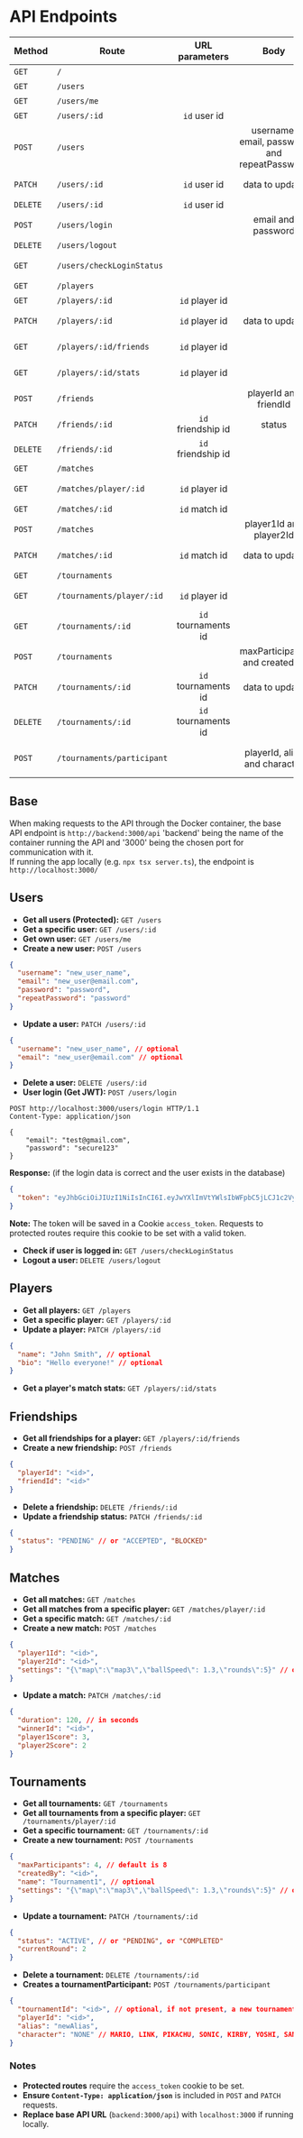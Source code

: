 # API Endpoints

| Method   | Route                      |   URL parameters    |                     Body                     | Description                                |
| -------- | -------------------------- | :-----------------: | :------------------------------------------: | ------------------------------------------ |
| `GET`    | `/`                        |                     |                                              | Base route for test                        |
| `GET`    | `/users`                   |                     |                                              | Get all users                              |
| `GET`    | `/users/me`                |                     |                                              | Get own user                               |
| `GET`    | `/users/:id`               |    `id` user id     |                                              | Get a specific user                        |
| `POST`   | `/users`                   |                     | username, email, password and repeatPassword | Create a new user                          |
| `PATCH`  | `/users/:id`               |    `id` user id     |                data to update                | Update data on a specific user             |
| `DELETE` | `/users/:id`               |    `id` user id     |                                              | Delete a user                              |
| `POST`   | `/users/login`             |                     |              email and password              | Get JWT (if user is valid)                 |
| `DELETE` | `/users/logout`            |                     |                                              | Logout user                                |
| `GET`    | `/users/checkLoginStatus`  |                     |                                              | Check if user is logged in                 |
| `GET`    | `/players`                 |                     |                                              | Get all players                            |
| `GET`    | `/players/:id`             |   `id` player id    |                                              | Get a specific player                      |
| `PATCH`  | `/players/:id`             |   `id` player id    |                data to update                | Update data on a specific player           |
| `GET`    | `/players/:id/friends`     |   `id` player id    |                                              | Get all friends of that player             |
| `GET`    | `/players/:id/stats`       |   `id` player id    |                                              | Get match stats of that player             |
| `POST`   | `/friends`                 |                     |            playerId and friendId             | Create a friendship between two players    |
| `PATCH`  | `/friends/:id`             | `id` friendship id  |                    status                    | Update friendship status                   |
| `DELETE` | `/friends/:id`             | `id` friendship id  |                                              | Delete a friendship                        |
| `GET`    | `/matches`                 |                     |                                              | Get all matches                            |
| `GET`    | `/matches/player/:id`      |   `id` player id    |                                              | Get all matches from a specific player     |
| `GET`    | `/matches/:id`             |    `id` match id    |                                              | Get a specific match                       |
| `POST`   | `/matches`                 |                     |           player1Id and player2Id            | Create a match                             |
| `PATCH`  | `/matches/:id`             |    `id` match id    |                data to update                | Update data on a specific match            |
| `GET`    | `/tournaments`             |                     |                                              | Get all tournaments                        |
| `GET`    | `/tournaments/player/:id`  |   `id` player id    |                                              | Get all tournaments from a specific player |
| `GET`    | `/tournaments/:id`         | `id` tournaments id |                                              | Get a specific tournament                  |
| `POST`   | `/tournaments`             |                     |        maxParticipants and createdBy         | Create a tournament                        |
| `PATCH`  | `/tournaments/:id`         | `id` tournaments id |                data to update                | Update data on a specific tournament       |
| `DELETE` | `/tournaments/:id`         | `id` tournaments id |                                              | Delete a tournament                        |
| `POST`   | `/tournaments/participant` |                     |        playerId, alias and character         | Create a tournamentParticipant entry       |

## Base

When making requests to the API through the Docker container, the base API endpoint is
`http://backend:3000/api` 'backend' being the name of the container running the API and '3000' being the chosen port for communication with it.  
If running the app locally (e.g. `npx tsx server.ts`), the endpoint is `http://localhost:3000/`

## Users

- **Get all users (Protected):** `GET /users`
- **Get a specific user:** `GET /users/:id`
- **Get own user:** `GET /users/me`
- **Create a new user:** `POST /users`

```json
{
  "username": "new_user_name",
  "email": "new_user@email.com",
  "password": "password",
  "repeatPassword": "password"
}
```

- **Update a user:** `PATCH /users/:id`

```json
{
  "username": "new_user_name", // optional
  "email": "new_user@email.com" // optional
}
```

- **Delete a user:** `DELETE /users/:id`
- **User login (Get JWT):** `POST /users/login`

```http
POST http://localhost:3000/users/login HTTP/1.1
Content-Type: application/json

{
	"email": "test@gmail.com",
	"password": "secure123"
}

```

**Response:** (if the login data is correct and the user exists in the database)

```json
{
  "token": "eyJhbGciOiJIUzI1NiIsInCI6I.eyJwYXlImVtYWlsIbWFpbC5jLCJ1c2VyTmFtZSiaWF0.JwQiR3SOzVbsc7QmR-oM_GaNIB6kXhC"
}
```

**Note:** The token will be saved in a Cookie `access_token`. Requests to protected routes require this cookie to be set with a valid token.

- **Check if user is logged in:** `GET /users/checkLoginStatus`
- **Logout a user:** `DELETE /users/logout`

## Players

- **Get all players:** `GET /players`
- **Get a specific player:** `GET /players/:id`
- **Update a player:** `PATCH /players/:id`

```json
{
  "name": "John Smith", // optional
  "bio": "Hello everyone!" // optional
}
```

- **Get a player's match stats:** `GET /players/:id/stats`

## Friendships

- **Get all friendships for a player:** `GET /players/:id/friends`
- **Create a new friendship:** `POST /friends`

```json
{
  "playerId": "<id>",
  "friendId": "<id>"
}
```

- **Delete a friendship:** `DELETE /friends/:id`
- **Update a friendship status:** `PATCH /friends/:id`

```json
{
  "status": "PENDING" // or "ACCEPTED", "BLOCKED"
}
```

## Matches

- **Get all matches:** `GET /matches`
- **Get all matches from a specific player:** `GET /matches/player/:id`
- **Get a specific match:** `GET /matches/:id`
- **Create a new match:** `POST /matches`

```json
{
  "player1Id": "<id>",
  "player2Id": "<id>",
  "settings": "{\"map\":\"map3\",\"ballSpeed\": 1.3,\"rounds\":5}" // optional settings
}
```

- **Update a match:** `PATCH /matches/:id`

```json
{
  "duration": 120, // in seconds
  "winnerId": "<id>",
  "player1Score": 3,
  "player2Score": 2
}
```

## Tournaments

- **Get all tournaments:** `GET /tournaments`
- **Get all tournaments from a specific player:** `GET /tournaments/player/:id`
- **Get a specific tournament:** `GET /tournaments/:id`
- **Create a new tournament:** `POST /tournaments`

```json
{
  "maxParticipants": 4, // default is 8
  "createdBy": "<id>",
  "name": "Tournament1", // optional
  "settings": "{\"map\":\"map3\",\"ballSpeed\": 1.3,\"rounds\":5}" // optional settings
}
```

- **Update a tournament:** `PATCH /tournaments/:id`

```json
{
  "status": "ACTIVE", // or "PENDING", or "COMPLETED"
  "currentRound": 2
}
```

- **Delete a tournament:** `DELETE /tournaments/:id`
- **Creates a tournamentParticipant:** `POST /tournaments/participant`

```json
{
  "tournamentId": "<id>", // optional, if not present, a new tournament is created
  "playerId": "<id>",
  "alias": "newAlias",
  "character": "NONE" // MARIO, LINK, PIKACHU, SONIC, KIRBY, YOSHI, SAMUS, DK, MEWTWO
}
```

### Notes

- **Protected routes** require the `access_token` cookie to be set.
- **Ensure `Content-Type: application/json`** is included in `POST` and `PATCH` requests.
- **Replace base API URL** (`backend:3000/api`) with `localhost:3000` if running locally.
